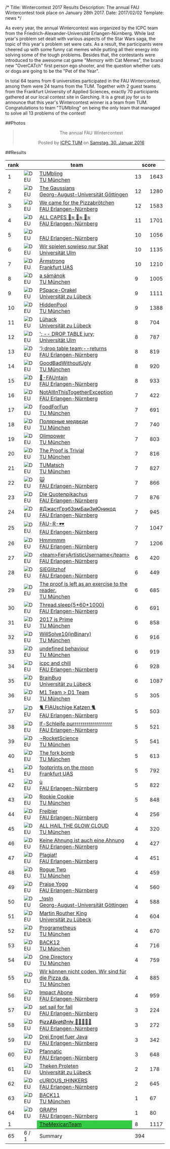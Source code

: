 /*
Title: Wintercontest 2017 Results
Description: The annual FAU Wintercontest took place on January 28th 2017.
Date: 2017/02/02
Template: news
*/

As every year, the annual Wintercontest was organized by the ICPC team from the Friedrich-Alexander-Universität Erlangen-Nürnberg. While last year's problem set dealt with various aspects of the Star Wars saga, the topic of this year's problem set were cats. As a result, the participants were cheered up with some funny cat memes while putting all their energy into solving some of the tough problems. Besides that, the contestants were introduced to the awesome cat game "Memory with Cat Memes", the brand new "OverCATch" first person ego shooter, and the question whether cats or dogs are going to be the "Pet of the Year".

In total 64 teams from 6 universities participated in the FAU Wintercontest, among them were 24 teams from the TUM. Together with 2 guest teams from the Frankfurt University of Applied Sciences, exactly 70 participants gathered at our local contest site in Garching. It is a great joy for us to announce that this year's Wintercontest winner is a team from TUM. Congratulations to team "TUMbling" on being the only team that managed to solve all 13 problems of the contest!


##Photos

<div style="text-align: center;">
<div class="fb-post" data-href="https://www.facebook.com/media/set/?set=a.950999638368849.1073741837.138869482915206&type=1&l=f69f432732&amp;type=3" data-width="1000"><div class="fb-xfbml-parse-ignore"><blockquote cite="https://www.facebook.com/media/set/?set=a.950999638368849.1073741837.138869482915206&type=1&l=f69f432732&amp;type=3"><p>The annual FAU Wintercontest</p>Posted by <a href="https://www.facebook.com/IcpcTum/">ICPC TUM</a> on&nbsp;<a href="https://www.facebook.com/media/set/?set=a.950999638368849.1073741837.138869482915206&type=1&l=f69f432732&amp;type=3">Samstag, 30. Januar 2016</a></blockquote></div></div>
</div>


##Results

<table class="scoreboard">
<colgroup><col id="scorerank" /><col id="scoreaffil" /><col id="scoreteamname" /></colgroup><colgroup><col id="scoresolv" /><col id="scoretotal" /></colgroup>
<colgroup><col class="scoreprob" /><col class="scoreprob" /><col class="scoreprob" /><col class="scoreprob" /><col class="scoreprob" /><col class="scoreprob" /><col class="scoreprob" /><col class="scoreprob" /><col class="scoreprob" /><col class="scoreprob" /><col class="scoreprob" /><col class="scoreprob" /><col class="scoreprob" /></colgroup>
<thead>
<tr class="scoreheader"><th title="rank" scope="col">rank</th><th title="team name" scope="col" colspan="2">team</th><th title="# solved / penalty time" colspan="2" scope="col">score</th>
<th title="problem 'HEIZLUEFTERPARTY'" scope="col"><a href="problem.php?id=21">A <div class="circle" style="background: #ff8af7;"></div></a></th><th title="problem 'CATS AND YARN'" scope="col"><a href="problem.php?id=23">B <div class="circle" style="background: #5cff33;"></div></a></th><th title="problem 'MEMORY'" scope="col"><a href="problem.php?id=24">C <div class="circle" style="background: #1a5c1a;"></div></a></th><th title="problem 'MOVIE'" scope="col"><a href="problem.php?id=25">D <div class="circle" style="background: #784925;"></div></a></th><th title="problem 'FEEDCATS'" scope="col"><a href="problem.php?id=20">E <div class="circle" style="background: #1921ff;"></div></a></th><th title="problem 'ONEKO'" scope="col"><a href="problem.php?id=26">F <div class="circle" style="background: #ff9580;"></div></a></th><th title="problem 'JOY OF CATS'" scope="col"><a href="problem.php?id=28">G <div class="circle" style="background: #fff826;"></div></a></th><th title="problem 'PET RIVALRY'" scope="col"><a href="problem.php?id=17">H <div class="circle" style="background: white;"></div></a></th><th title="problem 'BRIDGE'" scope="col"><a href="problem.php?id=16">I <div class="circle" style="background: red;"></div></a></th><th title="problem 'CAT IDENTIFICATION'" scope="col"><a href="problem.php?id=19">J <div class="circle" style="background: black;"></div></a></th><th title="problem 'PLAYOFTHEGAME'" scope="col"><a href="problem.php?id=27">K <div class="circle" style="background: #ff9e0d;"></div></a></th><th title="problem 'HYPERLOOP'" scope="col"><a href="problem.php?id=22">L <div class="circle" style="background: #cfcfcf;"></div></a></th><th title="problem 'CONSEQUENCES'" scope="col"><a href="problem.php?id=18">M <div class="circle" style="background: #2d1fad;"></div></a></th></tr>
</thead>

<tbody>
<tr class="sortorderswitch" id="team:153"><td class="scorepl">1</td><td class="scoreaf"> <img src="../images/countries/DEU.png" alt="DEU" title="DEU" /></td><td class="scoretn"><a href="team.php?id=153">TUMbling<br /><span class="univ">TU München</span></a></td><td class="scorenc">13</td><td class="scorett">1643</td><td class="score_correct">1/31</td><td class="score_correct">3/166</td><td class="score_correct score_first">1/220</td><td class="score_correct">1/18</td><td class="score_correct">1/61</td><td class="score_correct">2/13</td><td class="score_correct score_first">2/109</td><td class="score_correct">1/5</td><td class="score_correct">1/249</td><td class="score_correct score_first">1/26</td><td class="score_correct">5/158</td><td class="score_correct score_first">1/287</td><td class="score_correct">1/140</td></tr>
<tr id="team:139"><td class="scorepl">2</td><td class="scoreaf"> <img src="../images/countries/DEU.png" alt="DEU" title="DEU" /></td><td class="scoretn"><a href="team.php?id=139">The Gaussians<br /><span class="univ">Georg-August-Universität Göttingen</span></a></td><td class="scorenc">12</td><td class="scorett">1280</td><td class="score_correct">1/33</td><td class="score_correct">1/139</td><td class="score_correct">1/276</td><td class="score_correct">1/15</td><td class="score_correct">1/59</td><td class="score_correct">1/23</td><td class="score_correct">2/112</td><td class="score_correct">4/22</td><td class="score_correct score_first">1/180</td><td class="score_correct">1/44</td><td class="score_correct">1/228</td><td class="score_neutral">0</td><td class="score_correct">1/69</td></tr>
<tr id="team:116"><td class="scorepl">3</td><td class="scoreaf"> <img src="../images/countries/DEU.png" alt="DEU" title="DEU" /></td><td class="scoretn"><a href="team.php?id=116">We came for the Pizzabrötchen<br /><span class="univ">FAU Erlangen-Nürnberg</span></a></td><td class="scorenc">12</td><td class="scorett">1583</td><td class="score_correct">1/84</td><td class="score_correct">1/190</td><td class="score_correct">1/284</td><td class="score_correct">1/18</td><td class="score_correct">1/128</td><td class="score_correct">2/44</td><td class="score_correct">1/147</td><td class="score_correct">2/9</td><td class="score_correct">1/298</td><td class="score_correct">1/62</td><td class="score_correct score_first">4/123</td><td class="score_neutral">0</td><td class="score_correct">1/96</td></tr>
<tr id="team:128"><td class="scorepl">4</td><td class="scoreaf"> <img src="../images/countries/DEU.png" alt="DEU" title="DEU" /></td><td class="scoretn"><a href="team.php?id=128">ALL CAPES 🚶≈ 🚶≈ 🚶≈<br /><span class="univ">FAU Erlangen-Nürnberg</span></a></td><td class="scorenc">11</td><td class="scorett">1701</td><td class="score_correct">2/69</td><td class="score_correct">1/212</td><td class="score_neutral">0</td><td class="score_correct">1/11</td><td class="score_correct">2/184</td><td class="score_correct">5/79</td><td class="score_correct">1/163</td><td class="score_correct">2/6</td><td class="score_correct">1/270</td><td class="score_correct">1/86</td><td class="score_correct">5/232</td><td class="score_neutral">0</td><td class="score_correct">1/169</td></tr>
<tr id="team:185"><td class="scorepl">5</td><td class="scoreaf"> <img src="../images/countries/DEU.png" alt="DEU" title="DEU" /></td><td class="scoretn"><a href="team.php?id=185"> <br /><span class="univ">FAU Erlangen-Nürnberg</span></a></td><td class="scorenc">10</td><td class="scorett">1056</td><td class="score_correct">1/55</td><td class="score_correct">1/143</td><td class="score_neutral">0</td><td class="score_correct">1/16</td><td class="score_correct">1/113</td><td class="score_correct">1/14</td><td class="score_correct">1/179</td><td class="score_correct">1/24</td><td class="score_neutral">0</td><td class="score_correct">1/50</td><td class="score_correct">2/216</td><td class="score_neutral">0</td><td class="score_correct">1/226</td></tr>
<tr id="team:168"><td class="scorepl">6</td><td class="scoreaf"> <img src="../images/countries/DEU.png" alt="DEU" title="DEU" /></td><td class="scoretn"><a href="team.php?id=168">Wir spielen sowieso nur Skat<br /><span class="univ">Universität Ulm</span></a></td><td class="scorenc">10</td><td class="scorett">1135</td><td class="score_correct">1/44</td><td class="score_correct score_first">3/84</td><td class="score_neutral">0</td><td class="score_correct">1/17</td><td class="score_correct">1/91</td><td class="score_correct">1/19</td><td class="score_correct">1/268</td><td class="score_correct">1/5</td><td class="score_neutral">0</td><td class="score_correct">2/67</td><td class="score_correct">7/234</td><td class="score_neutral">0</td><td class="score_correct">1/126</td></tr>
<tr id="team:137"><td class="scorepl">7</td><td class="scoreaf"> <img src="../images/countries/DEU.png" alt="DEU" title="DEU" /></td><td class="scoretn"><a href="team.php?id=137">Ärmstrong<br /><span class="univ">Frankfurt UAS</span></a></td><td class="scorenc">10</td><td class="scorett">1210</td><td class="score_correct">4/73</td><td class="score_correct">1/131</td><td class="score_neutral">0</td><td class="score_correct">1/23</td><td class="score_correct">1/88</td><td class="score_correct">2/16</td><td class="score_correct">1/272</td><td class="score_correct">1/7</td><td class="score_neutral">0</td><td class="score_correct">1/40</td><td class="score_correct">2/238</td><td class="score_neutral">0</td><td class="score_correct">1/222</td></tr>
<tr id="team:148"><td class="scorepl">8</td><td class="scoreaf"> <img src="../images/countries/DEU.png" alt="DEU" title="DEU" /></td><td class="scoretn"><a href="team.php?id=148">a sámánok<br /><span class="univ">TU München</span></a></td><td class="scorenc">9</td><td class="scorett">1005</td><td class="score_correct score_first">1/24</td><td class="score_incorrect">5</td><td class="score_correct">2/295</td><td class="score_correct">1/19</td><td class="score_correct">1/71</td><td class="score_correct score_first">1/6</td><td class="score_correct">5/226</td><td class="score_correct">1/9</td><td class="score_neutral">0</td><td class="score_correct">1/109</td><td class="score_incorrect">3</td><td class="score_neutral">0</td><td class="score_correct">1/146</td></tr>
<tr id="team:140"><td class="scorepl">9</td><td class="scoreaf"> <img src="../images/countries/DEU.png" alt="DEU" title="DEU" /></td><td class="scoretn"><a href="team.php?id=140">PSpace-Orakel<br /><span class="univ">Universität zu Lübeck</span></a></td><td class="scorenc">9</td><td class="scorett">1111</td><td class="score_correct">1/79</td><td class="score_correct">1/217</td><td class="score_neutral">0</td><td class="score_correct">1/44</td><td class="score_correct">1/189</td><td class="score_correct">3/28</td><td class="score_correct">3/283</td><td class="score_correct">1/12</td><td class="score_neutral">0</td><td class="score_correct">1/130</td><td class="score_neutral">0</td><td class="score_neutral">0</td><td class="score_correct">1/49</td></tr>
<tr id="team:155"><td class="scorepl">10</td><td class="scoreaf"> <img src="../images/countries/DEU.png" alt="DEU" title="DEU" /></td><td class="scoretn"><a href="team.php?id=155">HiddenPool<br /><span class="univ">TU München</span></a></td><td class="scorenc">9</td><td class="scorett">1388</td><td class="score_correct">2/144</td><td class="score_correct">4/295</td><td class="score_correct">2/254</td><td class="score_correct">1/39</td><td class="score_correct">1/280</td><td class="score_correct">3/51</td><td class="score_neutral">0</td><td class="score_correct">1/8</td><td class="score_neutral">0</td><td class="score_correct">1/79</td><td class="score_neutral">0</td><td class="score_neutral">0</td><td class="score_correct">1/98</td></tr>
<tr id="team:143"><td class="scorepl">11</td><td class="scoreaf"> <img src="../images/countries/DEU.png" alt="DEU" title="DEU" /></td><td class="scoretn"><a href="team.php?id=143">Lühack<br /><span class="univ">Universität zu Lübeck</span></a></td><td class="scorenc">8</td><td class="scorett">704</td><td class="score_correct">1/102</td><td class="score_correct">2/172</td><td class="score_neutral">0</td><td class="score_correct">1/29</td><td class="score_correct">1/151</td><td class="score_correct">3/21</td><td class="score_incorrect">6</td><td class="score_correct">2/19</td><td class="score_neutral">0</td><td class="score_correct">1/88</td><td class="score_incorrect">3</td><td class="score_neutral">0</td><td class="score_correct score_first">1/42</td></tr>
<tr id="team:169"><td class="scorepl">12</td><td class="scoreaf"> <img src="../images/countries/DEU.png" alt="DEU" title="DEU" /></td><td class="scoretn"><a href="team.php?id=169">&apos;; -- DROP TABLE jury;<br /><span class="univ">Universität Ulm</span></a></td><td class="scorenc">8</td><td class="scorett">787</td><td class="score_correct">2/111</td><td class="score_neutral">0</td><td class="score_neutral">0</td><td class="score_correct">2/52</td><td class="score_correct score_first">1/45</td><td class="score_correct">3/33</td><td class="score_correct">1/234</td><td class="score_correct">1/11</td><td class="score_neutral">0</td><td class="score_correct">1/87</td><td class="score_incorrect">5</td><td class="score_neutral">0</td><td class="score_correct">1/134</td></tr>
<tr id="team:124"><td class="scorepl">13</td><td class="scoreaf"> <img src="../images/countries/DEU.png" alt="DEU" title="DEU" /></td><td class="scoretn"><a href="team.php?id=124">&apos;);drop table team;--returns<br /><span class="univ">FAU Erlangen-Nürnberg</span></a></td><td class="scorenc">8</td><td class="scorett">819</td><td class="score_correct">1/42</td><td class="score_neutral">0</td><td class="score_neutral">0</td><td class="score_correct">1/33</td><td class="score_neutral">0</td><td class="score_correct">3/23</td><td class="score_correct">2/291</td><td class="score_correct">1/8</td><td class="score_neutral">0</td><td class="score_correct">1/64</td><td class="score_correct">2/127</td><td class="score_neutral">0</td><td class="score_correct">1/151</td></tr>
<tr id="team:157"><td class="scorepl">14</td><td class="scoreaf"> <img src="../images/countries/DEU.png" alt="DEU" title="DEU" /></td><td class="scoretn"><a href="team.php?id=157">GoodBadWithoutUgly<br /><span class="univ">TU München</span></a></td><td class="scorenc">8</td><td class="scorett">920</td><td class="score_correct">1/54</td><td class="score_correct">2/143</td><td class="score_neutral">0</td><td class="score_correct">1/16</td><td class="score_correct">2/184</td><td class="score_correct">3/81</td><td class="score_incorrect">1</td><td class="score_correct">1/9</td><td class="score_neutral">0</td><td class="score_correct">1/95</td><td class="score_incorrect">5</td><td class="score_neutral">0</td><td class="score_correct">1/258</td></tr>
<tr id="team:117"><td class="scorepl">15</td><td class="scoreaf"> <img src="../images/countries/DEU.png" alt="DEU" title="DEU" /></td><td class="scoretn"><a href="team.php?id=117">🎈-FAUntain<br /><span class="univ">FAU Erlangen-Nürnberg</span></a></td><td class="scorenc">8</td><td class="scorett">933</td><td class="score_correct">2/55</td><td class="score_correct">1/152</td><td class="score_neutral">0</td><td class="score_correct">1/19</td><td class="score_neutral">0</td><td class="score_correct">1/24</td><td class="score_correct">2/218</td><td class="score_correct score_first">2/2</td><td class="score_neutral">0</td><td class="score_correct">1/89</td><td class="score_neutral">0</td><td class="score_neutral">0</td><td class="score_correct">2/294</td></tr>
<tr id="team:130"><td class="scorepl">16</td><td class="scoreaf"> <img src="../images/countries/DEU.png" alt="DEU" title="DEU" /></td><td class="scoretn"><a href="team.php?id=130">NotAllInThisTogetherException<br /><span class="univ">FAU Erlangen-Nürnberg</span></a></td><td class="scorenc">7</td><td class="scorett">422</td><td class="score_correct">1/58</td><td class="score_correct">1/137</td><td class="score_neutral">0</td><td class="score_correct">1/30</td><td class="score_neutral">0</td><td class="score_correct">1/19</td><td class="score_incorrect">3</td><td class="score_correct">1/4</td><td class="score_neutral">0</td><td class="score_correct">1/45</td><td class="score_neutral">0</td><td class="score_neutral">0</td><td class="score_correct">1/129</td></tr>
<tr id="team:166"><td class="scorepl">17</td><td class="scoreaf"> <img src="../images/countries/DEU.png" alt="DEU" title="DEU" /></td><td class="scoretn"><a href="team.php?id=166">FoodForFun<br /><span class="univ">TU München</span></a></td><td class="scorenc">7</td><td class="scorett">691</td><td class="score_correct">1/115</td><td class="score_neutral">0</td><td class="score_neutral">0</td><td class="score_correct">1/21</td><td class="score_incorrect">8</td><td class="score_correct">4/43</td><td class="score_correct">2/249</td><td class="score_correct">1/29</td><td class="score_neutral">0</td><td class="score_correct">1/70</td><td class="score_neutral">0</td><td class="score_neutral">0</td><td class="score_correct">1/84</td></tr>
<tr id="team:159"><td class="scorepl">18</td><td class="scoreaf"> <img src="../images/countries/DEU.png" alt="DEU" title="DEU" /></td><td class="scoretn"><a href="team.php?id=159">Полярные медведи<br /><span class="univ">TU München</span></a></td><td class="scorenc">7</td><td class="scorett">740</td><td class="score_correct">4/64</td><td class="score_neutral">0</td><td class="score_neutral">0</td><td class="score_correct">1/33</td><td class="score_correct">2/151</td><td class="score_correct">3/36</td><td class="score_correct">1/267</td><td class="score_correct">2/4</td><td class="score_neutral">0</td><td class="score_correct">1/45</td><td class="score_incorrect">5</td><td class="score_neutral">0</td><td class="score_incorrect">1</td></tr>
<tr id="team:151"><td class="scorepl">19</td><td class="scoreaf"> <img src="../images/countries/DEU.png" alt="DEU" title="DEU" /></td><td class="scoretn"><a href="team.php?id=151">Olimpower<br /><span class="univ">TU München</span></a></td><td class="scorenc">7</td><td class="scorett">803</td><td class="score_correct">1/77</td><td class="score_neutral">0</td><td class="score_neutral">0</td><td class="score_correct">1/62</td><td class="score_correct">1/172</td><td class="score_correct">4/52</td><td class="score_incorrect">2</td><td class="score_correct">1/26</td><td class="score_neutral">0</td><td class="score_correct">3/127</td><td class="score_incorrect">7</td><td class="score_neutral">0</td><td class="score_correct">1/187</td></tr>
<tr id="team:154"><td class="scorepl">20</td><td class="scoreaf"> <img src="../images/countries/DEU.png" alt="DEU" title="DEU" /></td><td class="scoretn"><a href="team.php?id=154">The Proof is Trivial<br /><span class="univ">TU München</span></a></td><td class="scorenc">7</td><td class="scorett">816</td><td class="score_correct">2/68</td><td class="score_correct">1/266</td><td class="score_neutral">0</td><td class="score_correct">1/33</td><td class="score_correct">1/167</td><td class="score_correct">1/11</td><td class="score_incorrect">7</td><td class="score_correct">1/16</td><td class="score_neutral">0</td><td class="score_correct">3/195</td><td class="score_neutral">0</td><td class="score_neutral">0</td><td class="score_neutral">0</td></tr>
<tr id="team:147"><td class="scorepl">21</td><td class="scoreaf"> <img src="../images/countries/DEU.png" alt="DEU" title="DEU" /></td><td class="scoretn"><a href="team.php?id=147">TUMatsch<br /><span class="univ">TU München</span></a></td><td class="scorenc">7</td><td class="scorett">827</td><td class="score_correct">1/159</td><td class="score_neutral">0</td><td class="score_neutral">0</td><td class="score_correct">1/31</td><td class="score_neutral">0</td><td class="score_correct">1/17</td><td class="score_correct">1/243</td><td class="score_correct">2/43</td><td class="score_neutral">0</td><td class="score_correct">1/125</td><td class="score_neutral">0</td><td class="score_neutral">0</td><td class="score_correct">1/189</td></tr>
<tr id="team:171"><td class="scorepl">22</td><td class="scoreaf"> <img src="../images/countries/DEU.png" alt="DEU" title="DEU" /></td><td class="scoretn"><a href="team.php?id=171">🙀<br /><span class="univ">FAU Erlangen-Nürnberg</span></a></td><td class="scorenc">7</td><td class="scorett">866</td><td class="score_correct">1/86</td><td class="score_neutral">0</td><td class="score_neutral">0</td><td class="score_correct">1/57</td><td class="score_neutral">0</td><td class="score_correct">3/50</td><td class="score_correct">1/261</td><td class="score_correct">1/39</td><td class="score_neutral">0</td><td class="score_correct">1/150</td><td class="score_neutral">0</td><td class="score_neutral">0</td><td class="score_correct">1/183</td></tr>
<tr id="team:118"><td class="scorepl">23</td><td class="scoreaf"> <img src="../images/countries/DEU.png" alt="DEU" title="DEU" /></td><td class="scoretn"><a href="team.php?id=118">Die Quotenpikachus<br /><span class="univ">FAU Erlangen-Nürnberg</span></a></td><td class="scorenc">7</td><td class="scorett">876</td><td class="score_correct">1/72</td><td class="score_neutral">0</td><td class="score_incorrect">1</td><td class="score_correct">1/44</td><td class="score_correct">2/292</td><td class="score_correct">2/30</td><td class="score_neutral">0</td><td class="score_correct">3/17</td><td class="score_neutral">0</td><td class="score_correct">1/118</td><td class="score_neutral">0</td><td class="score_neutral">0</td><td class="score_correct">2/203</td></tr>
<tr id="team:134"><td class="scorepl">24</td><td class="scoreaf"> <img src="../images/countries/DEU.png" alt="DEU" title="DEU" /></td><td class="scoretn"><a href="team.php?id=134">#ДжастГрэбЗэмБаиЗиЮникод<br /><span class="univ">FAU Erlangen-Nürnberg</span></a></td><td class="scorenc">7</td><td class="scorett">945</td><td class="score_correct">4/157</td><td class="score_neutral">0</td><td class="score_neutral">0</td><td class="score_correct">2/73</td><td class="score_incorrect">2</td><td class="score_correct">5/70</td><td class="score_correct">2/295</td><td class="score_correct">1/8</td><td class="score_neutral">0</td><td class="score_correct">1/111</td><td class="score_neutral">0</td><td class="score_neutral">0</td><td class="score_correct">1/51</td></tr>
<tr id="team:129"><td class="scorepl">25</td><td class="scoreaf"> <img src="../images/countries/DEU.png" alt="DEU" title="DEU" /></td><td class="scoretn"><a href="team.php?id=129">FAU-R-🕶️<br /><span class="univ">FAU Erlangen-Nürnberg</span></a></td><td class="scorenc">7</td><td class="scorett">1047</td><td class="score_correct">3/198</td><td class="score_neutral">0</td><td class="score_neutral">0</td><td class="score_correct">1/80</td><td class="score_correct">1/296</td><td class="score_correct">5/37</td><td class="score_neutral">0</td><td class="score_correct">1/8</td><td class="score_neutral">0</td><td class="score_correct">1/139</td><td class="score_neutral">0</td><td class="score_neutral">0</td><td class="score_correct">1/169</td></tr>
<tr id="team:127"><td class="scorepl">26</td><td class="scoreaf"> <img src="../images/countries/DEU.png" alt="DEU" title="DEU" /></td><td class="scoretn"><a href="team.php?id=127">Hmmmmm<br /><span class="univ">FAU Erlangen-Nürnberg</span></a></td><td class="scorenc">7</td><td class="scorett">1206</td><td class="score_correct">1/67</td><td class="score_neutral">0</td><td class="score_neutral">0</td><td class="score_correct">1/77</td><td class="score_neutral">0</td><td class="score_correct">6/117</td><td class="score_correct">1/155</td><td class="score_correct">1/96</td><td class="score_neutral">0</td><td class="score_correct">7/219</td><td class="score_incorrect">6</td><td class="score_neutral">0</td><td class="score_correct">1/255</td></tr>
<tr id="team:111"><td class="scorepl">27</td><td class="scoreaf"> <img src="../images/countries/DEU.png" alt="DEU" title="DEU" /></td><td class="scoretn"><a href="team.php?id=111">&lt;team&gt;FeryArtisticUsername&lt;/team&gt;<br /><span class="univ">FAU Erlangen-Nürnberg</span></a></td><td class="scorenc">6</td><td class="scorett">420</td><td class="score_correct">1/74</td><td class="score_neutral">0</td><td class="score_neutral">0</td><td class="score_correct">1/38</td><td class="score_incorrect">2</td><td class="score_correct">1/19</td><td class="score_neutral">0</td><td class="score_correct">1/10</td><td class="score_neutral">0</td><td class="score_correct">1/124</td><td class="score_neutral">0</td><td class="score_neutral">0</td><td class="score_correct">1/155</td></tr>
<tr id="team:120"><td class="scorepl">28</td><td class="scoreaf"> <img src="../images/countries/DEU.png" alt="DEU" title="DEU" /></td><td class="scoretn"><a href="team.php?id=120">SIEGlitzhof<br /><span class="univ">FAU Erlangen-Nürnberg</span></a></td><td class="scorenc">6</td><td class="scorett">449</td><td class="score_correct">1/79</td><td class="score_neutral">0</td><td class="score_neutral">0</td><td class="score_correct">1/42</td><td class="score_incorrect">1</td><td class="score_correct">1/56</td><td class="score_neutral">0</td><td class="score_correct">1/14</td><td class="score_neutral">0</td><td class="score_correct">1/158</td><td class="score_incorrect">2</td><td class="score_neutral">0</td><td class="score_correct">1/100</td></tr>
<tr id="team:149"><td class="scorepl">29</td><td class="scoreaf"> <img src="../images/countries/DEU.png" alt="DEU" title="DEU" /></td><td class="scoretn"><a href="team.php?id=149">The proof is left as an exercise to the reader.<br /><span class="univ">TU München</span></a></td><td class="scorenc">6</td><td class="scorett">685</td><td class="score_correct">1/184</td><td class="score_neutral">0</td><td class="score_neutral">0</td><td class="score_correct">1/39</td><td class="score_incorrect">5</td><td class="score_correct">1/55</td><td class="score_neutral">0</td><td class="score_correct">2/21</td><td class="score_neutral">0</td><td class="score_correct">1/92</td><td class="score_neutral">0</td><td class="score_neutral">0</td><td class="score_correct">1/274</td></tr>
<tr id="team:132"><td class="scorepl">30</td><td class="scoreaf"> <img src="../images/countries/DEU.png" alt="DEU" title="DEU" /></td><td class="scoretn"><a href="team.php?id=132">Thread.sleep(5*60*1000)<br /><span class="univ">FAU Erlangen-Nürnberg</span></a></td><td class="scorenc">6</td><td class="scorett">691</td><td class="score_correct">2/81</td><td class="score_neutral">0</td><td class="score_neutral">0</td><td class="score_correct">4/72</td><td class="score_incorrect">3</td><td class="score_correct">3/38</td><td class="score_incorrect">5</td><td class="score_correct">1/41</td><td class="score_neutral">0</td><td class="score_correct">1/145</td><td class="score_neutral">0</td><td class="score_neutral">0</td><td class="score_correct">1/194</td></tr>
<tr id="team:164"><td class="scorepl">31</td><td class="scoreaf"> <img src="../images/countries/DEU.png" alt="DEU" title="DEU" /></td><td class="scoretn"><a href="team.php?id=164">2017 is Prime<br /><span class="univ">TU München</span></a></td><td class="scorenc">6</td><td class="scorett">858</td><td class="score_correct">1/86</td><td class="score_neutral">0</td><td class="score_neutral">0</td><td class="score_correct">2/48</td><td class="score_incorrect">1</td><td class="score_correct">3/144</td><td class="score_neutral">0</td><td class="score_correct">1/7</td><td class="score_neutral">0</td><td class="score_correct">1/248</td><td class="score_neutral">0</td><td class="score_neutral">0</td><td class="score_correct">1/265</td></tr>
<tr id="team:150"><td class="scorepl">32</td><td class="scoreaf"> <img src="../images/countries/DEU.png" alt="DEU" title="DEU" /></td><td class="scoretn"><a href="team.php?id=150">WillSolve10(inBinary)<br /><span class="univ">TU München</span></a></td><td class="scorenc">6</td><td class="scorett">916</td><td class="score_correct">4/217</td><td class="score_neutral">0</td><td class="score_neutral">0</td><td class="score_correct score_first">2/9</td><td class="score_correct">6/299</td><td class="score_correct">1/29</td><td class="score_neutral">0</td><td class="score_correct">1/18</td><td class="score_neutral">0</td><td class="score_correct">1/164</td><td class="score_neutral">0</td><td class="score_neutral">0</td><td class="score_neutral">0</td></tr>
<tr id="team:158"><td class="scorepl">33</td><td class="scoreaf"> <img src="../images/countries/DEU.png" alt="DEU" title="DEU" /></td><td class="scoretn"><a href="team.php?id=158">undefined behaviour<br /><span class="univ">TU München</span></a></td><td class="scorenc">6</td><td class="scorett">919</td><td class="score_correct">1/182</td><td class="score_neutral">0</td><td class="score_neutral">0</td><td class="score_correct">1/36</td><td class="score_incorrect">1</td><td class="score_correct">5/171</td><td class="score_neutral">0</td><td class="score_correct">2/18</td><td class="score_incorrect">3</td><td class="score_correct">1/184</td><td class="score_neutral">0</td><td class="score_neutral">0</td><td class="score_correct">1/228</td></tr>
<tr id="team:110"><td class="scorepl">34</td><td class="scoreaf"> <img src="../images/countries/DEU.png" alt="DEU" title="DEU" /></td><td class="scoretn"><a href="team.php?id=110">icpc and chill<br /><span class="univ">FAU Erlangen-Nürnberg</span></a></td><td class="scorenc">6</td><td class="scorett">928</td><td class="score_correct">1/149</td><td class="score_neutral">0</td><td class="score_neutral">0</td><td class="score_correct">3/89</td><td class="score_neutral">0</td><td class="score_correct">2/95</td><td class="score_neutral">0</td><td class="score_correct">1/16</td><td class="score_neutral">0</td><td class="score_correct">2/242</td><td class="score_neutral">0</td><td class="score_neutral">0</td><td class="score_correct">1/257</td></tr>
<tr id="team:141"><td class="scorepl">35</td><td class="scoreaf"> <img src="../images/countries/DEU.png" alt="DEU" title="DEU" /></td><td class="scoretn"><a href="team.php?id=141">BrainBug<br /><span class="univ">Universität zu Lübeck</span></a></td><td class="scorenc">6</td><td class="scorett">1087</td><td class="score_correct">1/278</td><td class="score_neutral">0</td><td class="score_neutral">0</td><td class="score_correct">3/213</td><td class="score_neutral">0</td><td class="score_correct">4/184</td><td class="score_neutral">0</td><td class="score_correct">2/34</td><td class="score_neutral">0</td><td class="score_correct">1/80</td><td class="score_neutral">0</td><td class="score_neutral">0</td><td class="score_correct">1/178</td></tr>
<tr id="team:162"><td class="scorepl">36</td><td class="scoreaf"> <img src="../images/countries/DEU.png" alt="DEU" title="DEU" /></td><td class="scoretn"><a href="team.php?id=162">M1 Team &gt; D1 Team<br /><span class="univ">TU München</span></a></td><td class="scorenc">5</td><td class="scorett">305</td><td class="score_correct">3/66</td><td class="score_incorrect">2</td><td class="score_neutral">0</td><td class="score_correct">1/23</td><td class="score_incorrect">3</td><td class="score_correct">1/13</td><td class="score_neutral">0</td><td class="score_correct">1/37</td><td class="score_neutral">0</td><td class="score_correct">1/126</td><td class="score_neutral">0</td><td class="score_neutral">0</td><td class="score_neutral">0</td></tr>
<tr id="team:123"><td class="scorepl">37</td><td class="scoreaf"> <img src="../images/countries/DEU.png" alt="DEU" title="DEU" /></td><td class="scoretn"><a href="team.php?id=123">🐈 FlAUschige Katzen 🐈<br /><span class="univ">FAU Erlangen-Nürnberg</span></a></td><td class="scorenc">5</td><td class="scorett">503</td><td class="score_correct">1/122</td><td class="score_neutral">0</td><td class="score_neutral">0</td><td class="score_correct">5/76</td><td class="score_neutral">0</td><td class="score_correct">2/40</td><td class="score_neutral">0</td><td class="score_correct">1/9</td><td class="score_neutral">0</td><td class="score_correct">2/136</td><td class="score_incorrect">2</td><td class="score_neutral">0</td><td class="score_neutral">0</td></tr>
<tr id="team:135"><td class="scorepl">38</td><td class="scoreaf"> <img src="../images/countries/DEU.png" alt="DEU" title="DEU" /></td><td class="scoretn"><a href="team.php?id=135">If-Schleife purrrrrrrrrrrrrrrrrrrr<br /><span class="univ">FAU Erlangen-Nürnberg</span></a></td><td class="scorenc">5</td><td class="scorett">521</td><td class="score_correct">1/113</td><td class="score_neutral">0</td><td class="score_neutral">0</td><td class="score_correct">1/51</td><td class="score_incorrect">1</td><td class="score_correct">3/75</td><td class="score_neutral">0</td><td class="score_correct">1/14</td><td class="score_neutral">0</td><td class="score_correct">3/188</td><td class="score_incorrect">1</td><td class="score_neutral">0</td><td class="score_neutral">0</td></tr>
<tr id="team:156"><td class="scorepl">39</td><td class="scoreaf"> <img src="../images/countries/DEU.png" alt="DEU" title="DEU" /></td><td class="scoretn"><a href="team.php?id=156">¬RocketScience<br /><span class="univ">TU München</span></a></td><td class="scorenc">5</td><td class="scorett">541</td><td class="score_correct">1/94</td><td class="score_neutral">0</td><td class="score_neutral">0</td><td class="score_correct">1/82</td><td class="score_neutral">0</td><td class="score_correct">6/45</td><td class="score_incorrect">4</td><td class="score_correct">1/74</td><td class="score_neutral">0</td><td class="score_correct">1/146</td><td class="score_incorrect">3</td><td class="score_neutral">0</td><td class="score_neutral">0</td></tr>
<tr id="team:145"><td class="scorepl">40</td><td class="scoreaf"> <img src="../images/countries/DEU.png" alt="DEU" title="DEU" /></td><td class="scoretn"><a href="team.php?id=145">The fork bomb<br /><span class="univ">TU München</span></a></td><td class="scorenc">5</td><td class="scorett">613</td><td class="score_incorrect">1</td><td class="score_neutral">0</td><td class="score_incorrect">3</td><td class="score_correct">2/47</td><td class="score_incorrect">1</td><td class="score_correct">1/53</td><td class="score_neutral">0</td><td class="score_correct">1/36</td><td class="score_neutral">0</td><td class="score_correct">1/178</td><td class="score_incorrect">3</td><td class="score_neutral">0</td><td class="score_correct">1/279</td></tr>
<tr id="team:136"><td class="scorepl">41</td><td class="scoreaf"> <img src="../images/countries/DEU.png" alt="DEU" title="DEU" /></td><td class="scoretn"><a href="team.php?id=136">footprints on the moon<br /><span class="univ">Frankfurt UAS</span></a></td><td class="scorenc">5</td><td class="scorett">792</td><td class="score_correct">1/184</td><td class="score_neutral">0</td><td class="score_neutral">0</td><td class="score_correct">1/99</td><td class="score_neutral">0</td><td class="score_correct">6/165</td><td class="score_neutral">0</td><td class="score_correct">1/28</td><td class="score_neutral">0</td><td class="score_incorrect">1</td><td class="score_neutral">0</td><td class="score_neutral">0</td><td class="score_correct">1/216</td></tr>
<tr id="team:121"><td class="scorepl">42</td><td class="scoreaf"> <img src="../images/countries/DEU.png" alt="DEU" title="DEU" /></td><td class="scoretn"><a href="team.php?id=121">ù<br /><span class="univ">FAU Erlangen-Nürnberg</span></a></td><td class="scorenc">5</td><td class="scorett">822</td><td class="score_correct">1/69</td><td class="score_neutral">0</td><td class="score_neutral">0</td><td class="score_correct">1/58</td><td class="score_neutral">0</td><td class="score_correct">7/228</td><td class="score_neutral">0</td><td class="score_correct">2/51</td><td class="score_neutral">0</td><td class="score_correct">2/256</td><td class="score_neutral">0</td><td class="score_neutral">0</td><td class="score_incorrect">4</td></tr>
<tr id="team:152"><td class="scorepl">43</td><td class="scoreaf"> <img src="../images/countries/DEU.png" alt="DEU" title="DEU" /></td><td class="scoretn"><a href="team.php?id=152">Rookie Cookie<br /><span class="univ">TU München</span></a></td><td class="scorenc">5</td><td class="scorett">848</td><td class="score_incorrect">5</td><td class="score_neutral">0</td><td class="score_neutral">0</td><td class="score_correct">1/32</td><td class="score_correct">11/285</td><td class="score_correct">2/72</td><td class="score_neutral">0</td><td class="score_correct">1/44</td><td class="score_neutral">0</td><td class="score_correct">1/195</td><td class="score_neutral">0</td><td class="score_neutral">0</td><td class="score_neutral">0</td></tr>
<tr id="team:114"><td class="scorepl">44</td><td class="scoreaf"> <img src="../images/countries/DEU.png" alt="DEU" title="DEU" /></td><td class="scoretn"><a href="team.php?id=114">Freibier<br /><span class="univ">FAU Erlangen-Nürnberg</span></a></td><td class="scorenc">4</td><td class="scorett">256</td><td class="score_correct">1/86</td><td class="score_neutral">0</td><td class="score_neutral">0</td><td class="score_correct">1/37</td><td class="score_neutral">0</td><td class="score_correct">3/75</td><td class="score_neutral">0</td><td class="score_correct">1/18</td><td class="score_neutral">0</td><td class="score_incorrect">1</td><td class="score_incorrect">1</td><td class="score_neutral">0</td><td class="score_neutral">0</td></tr>
<tr id="team:161"><td class="scorepl">45</td><td class="scoreaf"> <img src="../images/countries/DEU.png" alt="DEU" title="DEU" /></td><td class="scoretn"><a href="team.php?id=161">ALL HAIL THE GLOW CLOUD<br /><span class="univ">TU München</span></a></td><td class="scorenc">4</td><td class="scorett">320</td><td class="score_incorrect">5</td><td class="score_neutral">0</td><td class="score_neutral">0</td><td class="score_correct">1/29</td><td class="score_incorrect">2</td><td class="score_correct">1/51</td><td class="score_neutral">0</td><td class="score_correct">1/13</td><td class="score_neutral">0</td><td class="score_correct">1/227</td><td class="score_neutral">0</td><td class="score_neutral">0</td><td class="score_neutral">0</td></tr>
<tr id="team:113"><td class="scorepl">46</td><td class="scoreaf"> <img src="../images/countries/DEU.png" alt="DEU" title="DEU" /></td><td class="scoretn"><a href="team.php?id=113">Keine Ahnung ist auch eine Ahnung<br /><span class="univ">FAU Erlangen-Nürnberg</span></a></td><td class="scorenc">4</td><td class="scorett">427</td><td class="score_correct">1/112</td><td class="score_neutral">0</td><td class="score_neutral">0</td><td class="score_correct">1/79</td><td class="score_neutral">0</td><td class="score_correct">2/54</td><td class="score_neutral">0</td><td class="score_correct">2/142</td><td class="score_neutral">0</td><td class="score_neutral">0</td><td class="score_neutral">0</td><td class="score_neutral">0</td><td class="score_neutral">0</td></tr>
<tr id="team:115"><td class="scorepl">47</td><td class="scoreaf"> <img src="../images/countries/DEU.png" alt="DEU" title="DEU" /></td><td class="scoretn"><a href="team.php?id=115">Plagiat!<br /><span class="univ">FAU Erlangen-Nürnberg</span></a></td><td class="scorenc">4</td><td class="scorett">451</td><td class="score_correct">1/181</td><td class="score_neutral">0</td><td class="score_neutral">0</td><td class="score_correct">1/108</td><td class="score_neutral">0</td><td class="score_correct">3/106</td><td class="score_neutral">0</td><td class="score_correct">1/16</td><td class="score_neutral">0</td><td class="score_neutral">0</td><td class="score_neutral">0</td><td class="score_neutral">0</td><td class="score_incorrect">1</td></tr>
<tr id="team:146"><td class="scorepl">48</td><td class="scoreaf"> <img src="../images/countries/DEU.png" alt="DEU" title="DEU" /></td><td class="scoretn"><a href="team.php?id=146">Rogue Two<br /><span class="univ">TU München</span></a></td><td class="scorenc">4</td><td class="scorett">459</td><td class="score_correct">1/184</td><td class="score_neutral">0</td><td class="score_neutral">0</td><td class="score_correct">1/44</td><td class="score_neutral">0</td><td class="score_correct">4/136</td><td class="score_neutral">0</td><td class="score_correct">2/15</td><td class="score_neutral">0</td><td class="score_incorrect">3</td><td class="score_neutral">0</td><td class="score_neutral">0</td><td class="score_neutral">0</td></tr>
<tr id="team:173"><td class="scorepl">49</td><td class="scoreaf"> <img src="../images/countries/DEU.png" alt="DEU" title="DEU" /></td><td class="scoretn"><a href="team.php?id=173">Praise Yogg<br /><span class="univ">FAU Erlangen-Nürnberg</span></a></td><td class="scorenc">4</td><td class="scorett">560</td><td class="score_correct">1/246</td><td class="score_neutral">0</td><td class="score_incorrect">1</td><td class="score_correct">1/28</td><td class="score_neutral">0</td><td class="score_correct">3/187</td><td class="score_neutral">0</td><td class="score_correct">1/59</td><td class="score_neutral">0</td><td class="score_neutral">0</td><td class="score_neutral">0</td><td class="score_neutral">0</td><td class="score_neutral">0</td></tr>
<tr id="team:184"><td class="scorepl">50</td><td class="scoreaf"> <img src="../images/countries/DEU.png" alt="DEU" title="DEU" /></td><td class="scoretn"><a href="team.php?id=184">_!qsln<br /><span class="univ">Georg-August-Universität Göttingen</span></a></td><td class="scorenc">4</td><td class="scorett">588</td><td class="score_correct">1/195</td><td class="score_neutral">0</td><td class="score_neutral">0</td><td class="score_correct">1/54</td><td class="score_neutral">0</td><td class="score_correct">5/247</td><td class="score_neutral">0</td><td class="score_correct">1/12</td><td class="score_neutral">0</td><td class="score_incorrect">1</td><td class="score_neutral">0</td><td class="score_neutral">0</td><td class="score_neutral">0</td></tr>
<tr id="team:144"><td class="scorepl">51</td><td class="scoreaf"> <img src="../images/countries/DEU.png" alt="DEU" title="DEU" /></td><td class="scoretn"><a href="team.php?id=144">Martin Routher King<br /><span class="univ">Universität zu Lübeck</span></a></td><td class="scorenc">4</td><td class="scorett">604</td><td class="score_correct">2/250</td><td class="score_neutral">0</td><td class="score_neutral">0</td><td class="score_correct">1/88</td><td class="score_neutral">0</td><td class="score_incorrect">7</td><td class="score_neutral">0</td><td class="score_correct">2/19</td><td class="score_neutral">0</td><td class="score_correct">3/167</td><td class="score_neutral">0</td><td class="score_neutral">0</td><td class="score_neutral">0</td></tr>
<tr id="team:160"><td class="scorepl">52</td><td class="scoreaf"> <img src="../images/countries/DEU.png" alt="DEU" title="DEU" /></td><td class="scoretn"><a href="team.php?id=160">Programetheus<br /><span class="univ">TU München</span></a></td><td class="scorenc">4</td><td class="scorett">670</td><td class="score_correct">1/172</td><td class="score_neutral">0</td><td class="score_neutral">0</td><td class="score_correct">1/141</td><td class="score_neutral">0</td><td class="score_correct">5/243</td><td class="score_neutral">0</td><td class="score_correct">1/34</td><td class="score_neutral">0</td><td class="score_neutral">0</td><td class="score_neutral">0</td><td class="score_neutral">0</td><td class="score_neutral">0</td></tr>
<tr id="team:182"><td class="scorepl">53</td><td class="scoreaf"> <img src="../images/countries/DEU.png" alt="DEU" title="DEU" /></td><td class="scoretn"><a href="team.php?id=182">BACK12<br /><span class="univ">TU München</span></a></td><td class="scorenc">4</td><td class="scorett">716</td><td class="score_correct">6/281</td><td class="score_neutral">0</td><td class="score_neutral">0</td><td class="score_correct">1/70</td><td class="score_neutral">0</td><td class="score_correct">4/152</td><td class="score_neutral">0</td><td class="score_correct">1/53</td><td class="score_neutral">0</td><td class="score_incorrect">4</td><td class="score_neutral">0</td><td class="score_neutral">0</td><td class="score_neutral">0</td></tr>
<tr id="team:165"><td class="scorepl">54</td><td class="scoreaf"> <img src="../images/countries/DEU.png" alt="DEU" title="DEU" /></td><td class="scoretn"><a href="team.php?id=165">One Directory<br /><span class="univ">TU München</span></a></td><td class="scorenc">4</td><td class="scorett">759</td><td class="score_correct">2/266</td><td class="score_neutral">0</td><td class="score_neutral">0</td><td class="score_correct">1/97</td><td class="score_neutral">0</td><td class="score_correct">7/236</td><td class="score_neutral">0</td><td class="score_correct">1/20</td><td class="score_neutral">0</td><td class="score_neutral">0</td><td class="score_neutral">0</td><td class="score_neutral">0</td><td class="score_neutral">0</td></tr>
<tr id="team:163"><td class="scorepl">55</td><td class="scoreaf"> <img src="../images/countries/DEU.png" alt="DEU" title="DEU" /></td><td class="scoretn"><a href="team.php?id=163">Wir können nicht coden. Wir sind für die Pizza da.<br /><span class="univ">TU München</span></a></td><td class="scorenc">4</td><td class="scorett">885</td><td class="score_correct">5/297</td><td class="score_neutral">0</td><td class="score_neutral">0</td><td class="score_correct">2/179</td><td class="score_neutral">0</td><td class="score_correct">5/159</td><td class="score_neutral">0</td><td class="score_correct">2/50</td><td class="score_neutral">0</td><td class="score_neutral">0</td><td class="score_neutral">0</td><td class="score_neutral">0</td><td class="score_neutral">0</td></tr>
<tr id="team:172"><td class="scorepl">56</td><td class="scoreaf"> <img src="../images/countries/DEU.png" alt="DEU" title="DEU" /></td><td class="scoretn"><a href="team.php?id=172">Impact Abone<br /><span class="univ">FAU Erlangen-Nürnberg</span></a></td><td class="scorenc">4</td><td class="scorett">959</td><td class="score_correct">5/169</td><td class="score_neutral">0</td><td class="score_neutral">0</td><td class="score_correct">3/172</td><td class="score_neutral">0</td><td class="score_correct">5/233</td><td class="score_neutral">0</td><td class="score_correct">3/145</td><td class="score_neutral">0</td><td class="score_neutral">0</td><td class="score_neutral">0</td><td class="score_neutral">0</td><td class="score_neutral">0</td></tr>
<tr id="team:125"><td class="scorepl">57</td><td class="scoreaf"> <img src="../images/countries/DEU.png" alt="DEU" title="DEU" /></td><td class="scoretn"><a href="team.php?id=125">set sail for fail<br /><span class="univ">FAU Erlangen-Nürnberg</span></a></td><td class="scorenc">3</td><td class="scorett">224</td><td class="score_neutral">0</td><td class="score_neutral">0</td><td class="score_neutral">0</td><td class="score_correct">1/51</td><td class="score_neutral">0</td><td class="score_incorrect">8</td><td class="score_incorrect">3</td><td class="score_correct">2/34</td><td class="score_neutral">0</td><td class="score_neutral">0</td><td class="score_incorrect">2</td><td class="score_neutral">0</td><td class="score_correct">1/119</td></tr>
<tr id="team:131"><td class="scorepl">58</td><td class="scoreaf"> <img src="../images/countries/DEU.png" alt="DEU" title="DEU" /></td><td class="scoretn"><a href="team.php?id=131">ⱣɨƶƶȺɃɍøŧØnłɏ 🍕🍕🍕🍕🍕<br /><span class="univ">FAU Erlangen-Nürnberg</span></a></td><td class="scorenc">3</td><td class="scorett">272</td><td class="score_incorrect">18</td><td class="score_neutral">0</td><td class="score_neutral">0</td><td class="score_correct">3/86</td><td class="score_neutral">0</td><td class="score_correct">1/112</td><td class="score_neutral">0</td><td class="score_correct">1/34</td><td class="score_neutral">0</td><td class="score_neutral">0</td><td class="score_incorrect">7</td><td class="score_neutral">0</td><td class="score_neutral">0</td></tr>
<tr id="team:112"><td class="scorepl">59</td><td class="scoreaf"> <img src="../images/countries/DEU.png" alt="DEU" title="DEU" /></td><td class="scoretn"><a href="team.php?id=112">Drei Engel fuer Java<br /><span class="univ">FAU Erlangen-Nürnberg</span></a></td><td class="scorenc">3</td><td class="scorett">342</td><td class="score_correct">1/193</td><td class="score_neutral">0</td><td class="score_neutral">0</td><td class="score_correct">4/72</td><td class="score_neutral">0</td><td class="score_incorrect">9</td><td class="score_neutral">0</td><td class="score_correct">1/17</td><td class="score_neutral">0</td><td class="score_neutral">0</td><td class="score_neutral">0</td><td class="score_neutral">0</td><td class="score_neutral">0</td></tr>
<tr id="team:122"><td class="scorepl">60</td><td class="scoreaf"> <img src="../images/countries/DEU.png" alt="DEU" title="DEU" /></td><td class="scoretn"><a href="team.php?id=122">Pfannatic<br /><span class="univ">FAU Erlangen-Nürnberg</span></a></td><td class="scorenc">3</td><td class="scorett">648</td><td class="score_incorrect">6</td><td class="score_neutral">0</td><td class="score_neutral">0</td><td class="score_correct">3/126</td><td class="score_neutral">0</td><td class="score_correct">8/224</td><td class="score_neutral">0</td><td class="score_correct">3/78</td><td class="score_neutral">0</td><td class="score_neutral">0</td><td class="score_neutral">0</td><td class="score_neutral">0</td><td class="score_neutral">0</td></tr>
<tr id="team:142"><td class="scorepl">61</td><td class="scoreaf"> <img src="../images/countries/DEU.png" alt="DEU" title="DEU" /></td><td class="scoretn"><a href="team.php?id=142">Theken Proleten<br /><span class="univ">Universität zu Lübeck</span></a></td><td class="scorenc">2</td><td class="scorett">178</td><td class="score_neutral">0</td><td class="score_neutral">0</td><td class="score_neutral">0</td><td class="score_correct">1/119</td><td class="score_neutral">0</td><td class="score_incorrect">4</td><td class="score_neutral">0</td><td class="score_correct">1/59</td><td class="score_neutral">0</td><td class="score_incorrect">3</td><td class="score_neutral">0</td><td class="score_neutral">0</td><td class="score_neutral">0</td></tr>
<tr id="team:126"><td class="scorepl">62</td><td class="scoreaf"> <img src="../images/countries/DEU.png" alt="DEU" title="DEU" /></td><td class="scoretn"><a href="team.php?id=126">cURIOUS_tHINKERS<br /><span class="univ">FAU Erlangen-Nürnberg</span></a></td><td class="scorenc">2</td><td class="scorett">645</td><td class="score_neutral">0</td><td class="score_neutral">0</td><td class="score_neutral">0</td><td class="score_correct">6/210</td><td class="score_neutral">0</td><td class="score_incorrect">8</td><td class="score_neutral">0</td><td class="score_correct">4/275</td><td class="score_neutral">0</td><td class="score_neutral">0</td><td class="score_neutral">0</td><td class="score_neutral">0</td><td class="score_neutral">0</td></tr>
<tr id="team:181"><td class="scorepl">63</td><td class="scoreaf"> <img src="../images/countries/DEU.png" alt="DEU" title="DEU" /></td><td class="scoretn"><a href="team.php?id=181">BACK11<br /><span class="univ">TU München</span></a></td><td class="scorenc">1</td><td class="scorett">67</td><td class="score_neutral">0</td><td class="score_neutral">0</td><td class="score_neutral">0</td><td class="score_incorrect">1</td><td class="score_neutral">0</td><td class="score_incorrect">7</td><td class="score_neutral">0</td><td class="score_correct">2/47</td><td class="score_neutral">0</td><td class="score_neutral">0</td><td class="score_neutral">0</td><td class="score_neutral">0</td><td class="score_neutral">0</td></tr>
<tr id="team:133"><td class="scorepl">64</td><td class="scoreaf"> <img src="../images/countries/DEU.png" alt="DEU" title="DEU" /></td><td class="scoretn"><a href="team.php?id=133">GRAPH<br /><span class="univ">FAU Erlangen-Nürnberg</span></a></td><td class="scorenc">1</td><td class="scorett">80</td><td class="score_incorrect">3</td><td class="score_neutral">0</td><td class="score_neutral">0</td><td class="score_neutral">0</td><td class="score_neutral">0</td><td class="score_incorrect">7</td><td class="score_neutral">0</td><td class="score_correct">1/80</td><td class="score_neutral">0</td><td class="score_neutral">0</td><td class="score_neutral">0</td><td class="score_neutral">0</td><td class="score_neutral">0</td></tr>
<tr class="sortorderswitch" id="team:102"><td class="scorepl">1</td><td class="scoreaf"></td><td class="scoretn" style="background: #33cc44;"><a href="team.php?id=102">TheMexicanTeam<br /><span class="univ"></span></a></td><td class="scorenc">8</td><td class="scorett">1117</td><td class="score_correct score_first">1/230</td><td class="score_correct score_first">1/201</td><td class="score_neutral">0</td><td class="score_correct score_first">1/84</td><td class="score_correct score_first">1/112</td><td class="score_correct score_first">3/65</td><td class="score_neutral">0</td><td class="score_correct score_first">1/14</td><td class="score_incorrect">7</td><td class="score_correct score_first">1/33</td><td class="score_correct score_first">3/298</td><td class="score_neutral">0</td><td class="score_neutral">0</td></tr>
</tbody>

<tbody><tr id="scoresummary" title="#submitted / #correct"><td title="total teams">65</td><td class="scoreaffil" title="#affiliations / #countries">6 / 1</td><td title=" ">Summary</td><td title="total solved" class="scorenc">394</td><td title=" "></td><td>130/55</td><td>31/15</td><td>12/5</td><td>95/63</td><td>70/21</td><td>227/58</td><td>61/18</td><td>93/65</td><td>14/4</td><td>76/45</td><td>86/9</td><td>1/1</td><td>43/35</td></tr>
</tbody>
</table>